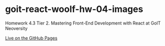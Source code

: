 # goit-react-woolf-hw-04-images
Homework 4.3 Tier 2. Mastering Front-End Development with React at GoIT Neoversity

[Live on the GitHub Pages](https://stdev33.github.io/goit-react-woolf-hw-04-images/)
